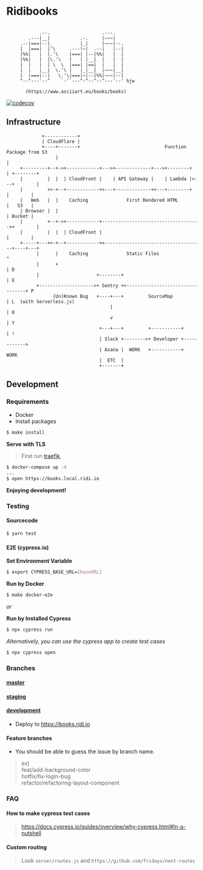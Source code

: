 # Ridibooks

```spacebars

            .--.                   .---.
        .---|__|           .-.     |~~~|
     .--|===|--|_          |_|     |~~~|--.
     |  |===|  |'\     .---!~|  .--|   |--|
     |%%|   |  |.'\    |===| |--|%%|   |  |
     |%%|   |  |\.'\   |   | |__|  |   |  |
     |  |   |  | \  \  |===| |==|  |   |  |
     |  |   |__|  \.'\ |   |_|__|  |~~~|__|
     |  |===|--|   \.'\|===|~|--|%%|~~~|--|
     ^--^---'--^    `-'`---^-^--^--^---'--' hjw

       (https://www.asciiart.eu/books/books)
```

[![codecov](https://codecov.io/gl/ridicorp:frontend/books/branch/master/graph/badge.svg?token=SlneHi8wtU)](https://codecov.io/gl/ridicorp:frontend/books)

## Infrastructure

```
             +------------+
             | CloudFlare |
             +----+-------+                               Function Package from S3
                  |                                                   |
     +---------+--+->+------------+--->+-------------+--->+--------+  | +--------+
     |         |  |  | CloudFront |    | API Gateway |    | Lambda |<---+        |
     |         +<-+--+------------+<---+-------------+<---+--------+    |        |
     |   Web   |  |    Caching              First Rendered HTML         |   S3   |
     | Browser |  |                                                     | Bucket |
     |         +--+->+------------+------------------------------------>+        |
     |         |  |  | CloudFront |                                     |        |
     +-----+---+<-+--+------------+<------------------------------------+----+---+
           |      |    Caching              Static Files                     ^
           |      +                                                          | D
           |                     +--------+                                  | E
           +-------------------->+ Sentry +<---------------------------------+ P
                 (Un)Known Bug   +----+---+         SourceMap                | L  (with Serverless.js)
                                      |                                      | O
                                      v                                      | Y
                                  +---+---+         +-----------+            | !
                                  | Slack +-------->+ Developer +------------>
                                  | Asana |  WORK   +-----------+   WORK
                                  |  ETC  |
                                  +-------+

```

## Development

### Requirements

- Docker
- Install packages

```bash
$ make install
```

**Serve with TLS**

> First run [traefik](https://github.com/ridi/traefik/blob/master/README.md),

```bash
$ docker-compose up -d
...
$ open https://books.local.ridi.io

```

**Enjoying development!**

### Testing

#### Sourcecode

```bash
$ yarn test
```

#### E2E (cypress.io)

**Set Environment Variable**

```bash
$ export CYPRESS_BASE_URL=[baseURL]
```

**Run by Docker**

```bash
$ make docker-e2e
```

_or_

**Run by Installed Cypress**

```bash
$ npx cypress run
```

_Alternatively, you can use the cypress app to create test cases_

```bash
$ npx cypress open
```

### Branches

#### [master](https://gitlab.com/ridicorp/frontend/books/tree/master)

#### [staging](https://gitlab.com/ridicorp/frontend/books/tree/staging)

#### [development](https://gitlab.com/ridicorp/frontend/books/tree/development)

- Deploy to https://books.ridi.io

#### Feature branches

- You should be able to guess the issue by branch name.

> ex)  
> feat/add-background-color  
> hotfix/fix-login-bug  
> refactor/refactoring-layout-component

### FAQ

#### How to make cypress test cases

> https://docs.cypress.io/guides/overview/why-cypress.html#In-a-nutshell

#### Custom routing

> Look `server/routes.js` and `https://github.com/fridays/next-routes`

